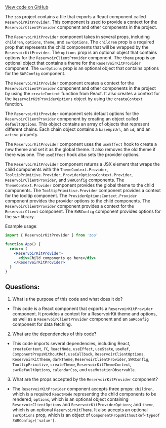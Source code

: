 [View code on GitHub](zoo-labs/zoo/blob/master/ui/src/ReservoirKitProvider.tsx)

The `zoo` project contains a file that exports a React component called `ReservoirKitProvider`. This component is used to provide a context for the `ReservoirClientProvider` component and other components in the project. 

The `ReservoirKitProvider` component takes in several props, including `children`, `options`, `theme`, and `swrOptions`. The `children` prop is a required prop that represents the child components that will be wrapped by the `ReservoirKitProvider`. The `options` prop is an optional object that contains options for the `ReservoirClientProvider` component. The `theme` prop is an optional object that contains a theme for the `ReservoirKitProvider` component. The `swrOptions` prop is an optional object that contains options for the `SWRConfig` component.

The `ReservoirKitProvider` component creates a context for the `ReservoirClientProvider` component and other components in the project by using the `createContext` function from React. It also creates a context for the `ReservoirKitProviderOptions` object by using the `createContext` function.

The `ReservoirKitProvider` component sets default options for the `ReservoirClientProvider` component by creating an object called `defaultOptions`. This object contains an array of objects that represent different chains. Each chain object contains a `baseApiUrl`, an `id`, and an `active` property.

The `ReservoirKitProvider` component uses the `useEffect` hook to create a new theme and set it as the global theme. It also removes the old theme if there was one. The `useEffect` hook also sets the provider options.

The `ReservoirKitProvider` component returns a JSX element that wraps the child components with the `ThemeContext.Provider`, `TooltipPrimitive.Provider`, `ProviderOptionsContext.Provider`, `ReservoirClientProvider`, and `SWRConfig` components. The `ThemeContext.Provider` component provides the global theme to the child components. The `TooltipPrimitive.Provider` component provides a context for the tooltip component. The `ProviderOptionsContext.Provider` component provides the provider options to the child components. The `ReservoirClientProvider` component provides a context for the `ReservoirClient` component. The `SWRConfig` component provides options for the `swr` library.

Example usage:

```jsx
import { ReservoirKitProvider } from 'zoo'

function App() {
  return (
    <ReservoirKitProvider>
      <div>Child components go here</div>
    </ReservoirKitProvider>
  )
}
```
## Questions: 
 1. What is the purpose of this code and what does it do?
- This code is a React component that exports a `ReservoirKitProvider` component. It provides a context for a ReservoirKit theme and options, as well as a `ReservoirClientProvider` component and an `SWRConfig` component for data fetching.

2. What are the dependencies of this code?
- This code imports several dependencies, including React, `createContext`, `FC`, `ReactNode`, `useEffect`, `useState`, `useRef`, `ComponentPropsWithoutRef`, `useCallback`, `ReservoirClientOptions`, `ReservoirKitTheme`, `darkTheme`, `ReservoirClientProvider`, `SWRConfig`, `TooltipPrimitive`, `createTheme`, `ReservoirKitThemeContext`, `swrDefaultOptions`, `calendarCss`, and `useMutationObservable`.

3. What are the props accepted by the `ReservoirKitProvider` component?
- The `ReservoirKitProvider` component accepts three props: `children`, which is a required `ReactNode` representing the child components to be rendered; `options`, which is an optional object containing `ReservoirClientOptions` and `ReservoirKitProviderOptions`; and `theme`, which is an optional `ReservoirKitTheme`. It also accepts an optional `swrOptions` prop, which is an object of `ComponentPropsWithoutRef<typeof SWRConfig>['value']`.